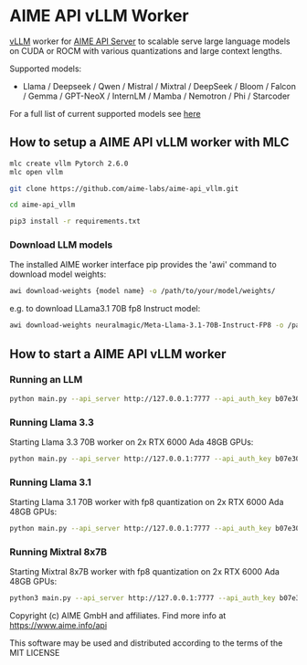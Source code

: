 # AIME API vLLM Worker

 [vLLM](https://docs.vllm.ai) worker for [AIME API Server](https://github.com/aime-team/aime-api-server) to scalable serve large language models on CUDA or ROCM with various quantizations and large context lengths.

Supported models:

- Llama / Deepseek / Qwen / Mistral /  Mixtral / DeepSeek / Bloom / Falcon / Gemma / GPT-NeoX / InternLM / Mamba / Nemotron / Phi / Starcoder

For a full list of current supported models see [here](https://docs.vllm.ai/en/latest/models/supported_models.html)


## How to setup a AIME API vLLM worker with MLC


```bash
mlc create vllm Pytorch 2.6.0 
mlc open vllm

git clone https://github.com/aime-labs/aime-api_vllm.git

cd aime-api_vllm

pip3 install -r requirements.txt
```

### Download LLM models

The installed AIME worker interface pip provides the 'awi' command to download model weights:

```bash
awi download-weights {model name} -o /path/to/your/model/weights/
```

e.g. to download LLama3.1 70B fp8 Instruct model:

```bash
awi download-weights neuralmagic/Meta-Llama-3.1-70B-Instruct-FP8 -o /path/to/your/model/weights/
```

## How to start a AIME API vLLM worker

### Running an LLM

```bash
python main.py --api_server http://127.0.0.1:7777 --api_auth_key b07e305b50505ca2b3284b4ae5f65d1 --model /path/to/your/model/weights/your_llm/ --job_type job_type_name --max_batch_size 8 --tensor-parallel-size 2
```

### Running Llama 3.3

Starting Llama 3.3 70B worker on 2x RTX 6000 Ada 48GB GPUs:

```bash
python main.py --api_server http://127.0.0.1:7777 --api_auth_key b07e305b50505ca2b3284b4ae5f65d1 --model /path/to/your/model/weights/Llama-3.3-70B-Instruct --job_type llama3_3 --max_batch_size 8 --tensor-parallel-size 2
```


### Running Llama 3.1

Starting Llama 3.1 70B worker with fp8 quantization on 2x RTX 6000 Ada 48GB GPUs:

```bash
python main.py --api_server http://127.0.0.1:7777 --api_auth_key b07e305b50505ca2b3284b4ae5f65d1 --model /path/to/your/model/weights/Llama-3.1-70B-Instruct-fp8 --job_type llama3_1 --max_batch_size 8 --tensor-parallel-size 2
```

### Running Mixtral 8x7B

Starting Mixtral 8x7B worker with fp8 quantization on 2x RTX 6000 Ada 48GB GPUs:

```bash
python3 main.py --api_server http://127.0.0.1:7777 --api_auth_key b07e305b50505ca2b3284b4ae5f65d1 --model /path/to/your/model/weights/Mixtral-8x7B-Instruct-v0.1-hf --job-type mixtral --max_batch_size 8 --tensor-parallel-size 2
```

Copyright (c) AIME GmbH and affiliates. Find more info at https://www.aime.info/api

This software may be used and distributed according to the terms of the MIT LICENSE
